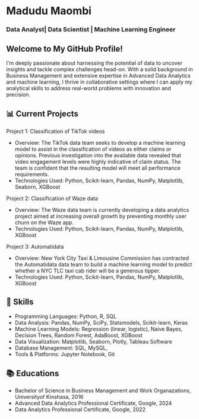 # Madudu Maombi
### Data Analyst| Data Scientist | Machine Learning Engineer
## Welcome to My GitHub Profile!
I'm deeply passionate about harnessing the potential of data to uncover insights and tackle complex challenges head-on. With a solid background in Business Management and extensive expertise in Advanced Data Analytics and machine learning, I thrive in collaborative settings where I can apply my analytical skills to address real-world problems with innovation and precision.

## 📊 Current Projects
Project 1: Classification of TikTok videos
- Overview: The TikTok data team seeks to develop a machine learning model to assist in the classification of videos as either claims or opinions. Previous investigation into the available data revealed that video engagement levels were highly indicative of claim status. The team is confident that the resulting model will meet all performance requirements.
- Technologies Used: Python, Scikit-learn, Pandas, NumPy, Matplotlib, Seaborn, XGBoost
  
Project 2: Classification of Waze data
- Overview: The Waze data team is currently developing a data analytics project aimed at increasing overall growth by preventing monthly user churn on the Waze app. 
- Technologies Used: Python, Scikit-learn, Pandas, NumPy, Matplotlib, XGBoost

Project 3: Automatidata
- Overview: New York City Taxi & Limousine Commission has contracted the Automatidata data team to build a machine learning model to predict whether a NYC TLC taxi cab rider will be a generous tipper.  
- Technologies Used: Python, Scikit-learn, Pandas, NumPy, Matplotlib, XGBoost
  
## 🌱 Skills
- Programming Languages: Python, R, SQL
- Data Analysis: Pandas, NumPy, SciPy, Statsmodels, Scikit-learn, Keras
- Machine Learning Models: Regression (linear, logistic), Naive Bayes, Decision Trees, Random Forest, AdaBoost, XGBoost
- Data Visualization: Matplotlib, Seaborn, Plotly, Tableau Software
- Database Management: SQL, MySQL, 
- Tools & Platforms: Jupyter Notebook, Git

## 📚 Educations
- Bachelor of Science in Business Management and Work Organazations, Universityof Kinshasa, 2016
- Advanced Data Analytics Professional Certificate, Google, 2024
- Data Analytics Professional Certificate, Google, 2022
